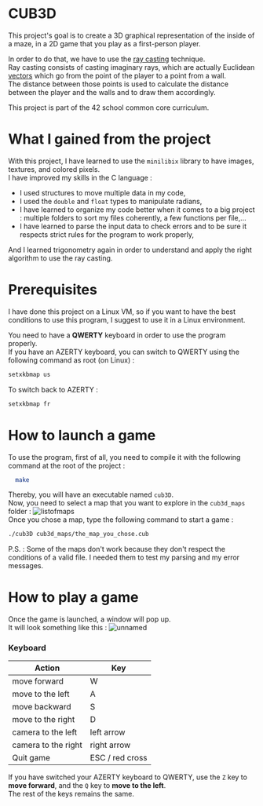 # CUB3D
This project's goal is to create a 3D graphical representation of the inside of a maze, in a 2D game that you play as a first-person player.<br />

In order to do that, we have to use the [ray casting](https://en.wikipedia.org/wiki/Ray_casting) technique.<br />
Ray casting consists of casting imaginary rays, which are actually Euclidean [vectors](https://en.wikipedia.org/wiki/Vector_(mathematics_and_physics)) which go from the point of the player to a point from a wall.<br />
The distance between those points is used to calculate the distance between the player and the walls and to draw them accordingly.<br />

This project is part of the 42 school common core curriculum.

# What I gained from the project

With this project, I have learned to use the `minilibix` library to have images, textures, and colored pixels.<br />
I have improved my skills in the C language :
- I used structures to move multiple data in my code,
- I used the `double` and `float` types to manipulate radians,
- I have learned to organize my code better when it comes to a big project : multiple folders to sort my files coherently, a few functions per file,...
- I have learned to parse the input data to check errors and to be sure it respects strict rules for the program to work properly,

And I learned trigonometry again in order to understand and apply the right algorithm to use the ray casting.

# Prerequisites

I have done this project on a Linux VM, so if you want to have the best conditions to use this program, I suggest to use it in a Linux environment.<br />

You need to have a **QWERTY** keyboard in order to use the program properly.<br />
If you have an AZERTY keyboard, you can switch to QWERTY using the following command as root (on Linux) :
```bash
setxkbmap us
```
To switch back to AZERTY :
```bash
setxkbmap fr
```

# How to launch a game

To use the program, first of all, you need to compile it with the following command at the root of the project :
```bash
  make
```
Thereby, you will have an executable named `cub3D`.<br />
Now, you need to select a map that you want to explore in the `cub3d_maps` folder :
![listofmaps](https://user-images.githubusercontent.com/51683861/214024457-55c51905-bfdd-4bc4-aa03-39eb7f17d28a.png)<br />
Once you chose a map, type the following command to start a game :
```bash
./cub3D cub3d_maps/the_map_you_chose.cub
```
 P.S. : Some of the maps don't work because they don't respect the conditions of a valid file. I needed them to test my parsing and my error messages.

# How to play a game
Once the game is launched, a window will pop up.<br />
It will look something like this :
![unnamed](https://user-images.githubusercontent.com/51683861/214078038-b1ad43c3-060a-4fcf-bec3-c30197e0278e.jpg)<br />

### Keyboard 

| Action | Key |
| --- | --- |
| move forward | W |
| move to the left | A |
| move backward | S |
| move to the right | D |
| camera to the left | left arrow |
| camera to the right | right arrow |
| Quit game | ESC / red cross |

If you have switched your AZERTY keyboard to QWERTY, use the `Z` key to **move forward**, and the `Q` key to **move to the left**.<br />
The rest of the keys remains the same.<br />
